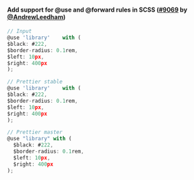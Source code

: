 #### Add support for @use and @forward rules in SCSS ([#9069](https://github.com/prettier/prettier/pull/9069) by [@AndrewLeedham](https://github.com/AndrewLeedham))

<!-- prettier-ignore -->
```jsx
// Input
@use 'library'    with (
$black: #222,
$border-radius: 0.1rem,
$left: 10px,
$right: 400px
);

// Prettier stable
@use 'library'    with (
$black: #222,
$border-radius: 0.1rem,
$left: 10px,
$right: 400px
);

// Prettier master
@use "library" with (
  $black: #222,
  $border-radius: 0.1rem,
  $left: 10px,
  $right: 400px
);
```
